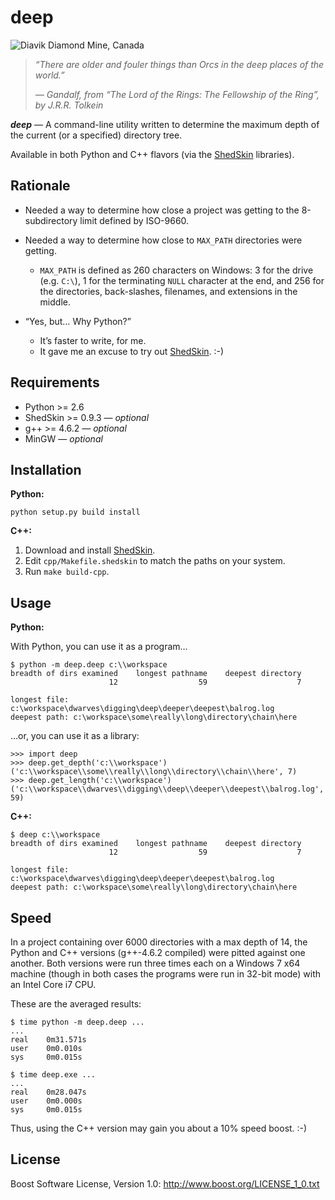 ﻿deep
====

![Diavik Diamond Mine, Canada](http://content.screencast.com/users/markgollnick/folders/Jing/media/ef41e433-1177-42fd-9b1b-783385c29044/deep.jpg)

> *“There are older and fouler things than Orcs in the deep places of the
> world.”*
> 
> *— Gandalf, from “The Lord of the Rings: The Fellowship of the Ring”,
> by J.R.R. Tolkein*

***deep*** — A command-line utility written to determine the maximum depth of
the current (or a specified) directory tree.

Available in both Python and C++ flavors (via the [ShedSkin][] libraries).

[ShedSkin]: https://code.google.com/p/shedskin/


Rationale
---------

* Needed a way to determine how close a project was getting to the
  8-subdirectory limit defined by ISO-9660.
* Needed a way to determine how close to `MAX_PATH` directories were getting.
    * `MAX_PATH` is defined as 260 characters on Windows: 3 for the drive (e.g.
      `C:\`), 1 for the terminating `NULL` character at the end, and 256 for
      the directories, back-slashes, filenames, and extensions in the middle.

* “Yes, but… Why Python?”
    * It’s faster to write, for me.
    * It gave me an excuse to try out [ShedSkin][]. :-)


Requirements
------------

* Python >= 2.6
* ShedSkin >= 0.9.3 — *optional*
* g++ >= 4.6.2 — *optional*
* MinGW — *optional*


Installation
------------

**Python:**

    python setup.py build install

**C++:**

1. Download and install [ShedSkin][].
2. Edit `cpp/Makefile.shedskin` to match the paths on your system.
3. Run `make build-cpp`.


Usage
-----

**Python:**

With Python, you can use it as a program…

    $ python -m deep.deep c:\\workspace
    breadth of dirs examined    longest pathname    deepest directory
                          12                  59                    7

    longest file: c:\workspace\dwarves\digging\deep\deeper\deepest\balrog.log
    deepest path: c:\workspace\some\really\long\directory\chain\here

…or, you can use it as a library:

    >>> import deep
    >>> deep.get_depth('c:\\workspace')
    ('c:\\workspace\\some\\really\\long\\directory\\chain\\here', 7)
    >>> deep.get_length('c:\\workspace')
    ('c:\\workspace\\dwarves\\digging\\deep\\deeper\\deepest\\balrog.log', 59)

**C++:**

    $ deep c:\\workspace
    breadth of dirs examined    longest pathname    deepest directory
                          12                  59                    7

    longest file: c:\workspace\dwarves\digging\deep\deeper\deepest\balrog.log
    deepest path: c:\workspace\some\really\long\directory\chain\here


Speed
-----

In a project containing over 6000 directories with a max depth of 14, the
Python and C++ versions (g++-4.6.2 compiled) were pitted against one another.
Both versions were run three times each on a Windows 7 x64 machine (though in
both cases the programs were run in 32-bit mode) with an Intel Core i7 CPU.

These are the averaged results:

    $ time python -m deep.deep ...
    ...
    real    0m31.571s
    user    0m0.010s
    sys     0m0.015s

    $ time deep.exe ...
    ...
    real    0m28.047s
    user    0m0.000s
    sys     0m0.015s

Thus, using the C++ version may gain you about a 10% speed boost. :-)


License
-------

Boost Software License, Version 1.0: <http://www.boost.org/LICENSE_1_0.txt>

